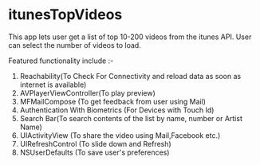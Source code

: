 # itunesTopVideos
This app lets user get a list of top 10-200 videos from the itunes API. User can select the number of videos to load. <br />


Featured functionality include :-<br />
1. Reachability(To Check For Connectivity and reload data as soon as internet is available)<br />
2. AVPlayerViewController(To play preview)<br />
3. MFMailCompose (To get feedback from user using Mail)<br />
4. Authentication With Biometrics (For Devices with Touch Id)<br />
5. Search Bar(To search contents of the list by name, number or Artist Name)<br />
6. UIActivityView (To share the video using Mail,Facebook etc.)<br />
7. UIRefreshControl (To slide down and Refresh)<br />
8. NSUserDefaults (To save user's preferences)<br />
